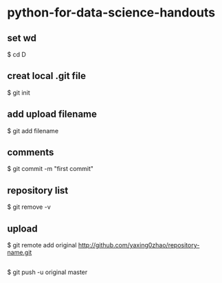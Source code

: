 # python-for-data-science-handouts
## set wd
$ cd D
## creat local .git file
$ git init
## add upload filename
$ git add filename
## comments
$ git commit -m "first commit"
## repository list
$ git remove -v
## upload
$ git remote add original http://github.com/yaxing0zhao/repository-name.git
##
$ git push -u original master
